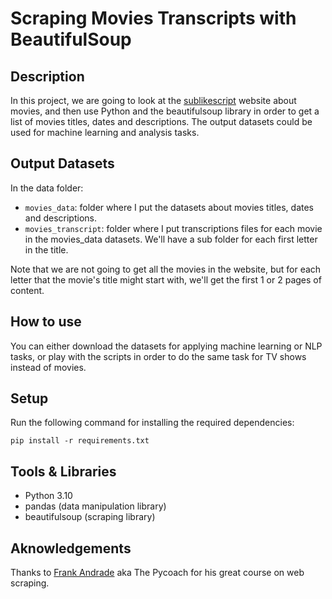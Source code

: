 # Scraping Movies Transcripts with BeautifulSoup

## Description

In this project, we are going to look at the [sublikescript](https://subslikescript.com/) website about movies, and then use Python and the beautifulsoup library in order to get a list of movies titles, dates and descriptions. The output datasets could be used for machine learning and analysis tasks.

## Output Datasets

In the data folder:

- `movies_data`: folder where I put the datasets about movies titles, dates and descriptions.
- `movies_transcript`: folder where I put transcriptions files for each movie in the movies_data datasets. We'll have a sub folder for each first letter in the title.

Note that we are not going to get all the movies in the website, but for each letter that the movie's title might start with, we'll get the first 1 or 2 pages of content.

## How to use

You can either download the datasets for applying machine learning or NLP tasks, or play with the scripts in order to do the same task for TV shows instead of movies.

## Setup

Run the following command for installing the required dependencies:

`pip install -r requirements.txt`

## Tools & Libraries

- Python 3.10
- pandas (data manipulation library)
- beautifulsoup (scraping library)

## Aknowledgements

Thanks to [Frank Andrade](https://www.udemy.com/user/frank-andrade-13/) aka The Pycoach for his great course on web scraping.
